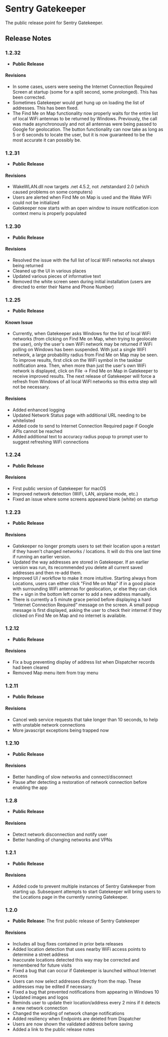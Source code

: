 # Sentry Gatekeeper
The public release point for Sentry Gatekeeper.

## Release Notes

### 1.2.32
- **Public Release**

#### Revisions
- In some cases, users were seeing the Internet Connection Required Screen at startup (some for a split second, some prolonged).  This has been corrected.
- Sometimes Gatekeeper would get hung up on loading the list of addresses.  This has been fixed.
- The Find Me on Map functionality now properly waits for the entire list of local WiFi antennas to be returned by Windows.  Previously, the call was made asynchronously and not all antennas were being passed to Google for geolocation.  The button functionality can now take as long as 5 or 6 seconds to locate the user, but it is now guaranteed to be the most accurate it can possibly be.

### 1.2.31
- **Public Release**

#### Revisions
- WakeWLAN.dll now targets .net 4.5.2, not .netstandard 2.0 (which caused problems on some computers)
- Users are alerted when Find Me on Map is used and the Wake WiFi could not be initialized
- Gatekeeper now starts with an open window to insure notification icon context menu is properly populated

### 1.2.30
- **Public Release**

#### Revisions

- Resolved the issue with the full list of local WiFi networks not always being returned
- Cleaned up the UI in various places
- Updated various pieces of informative text
- Removed the white screen seen during initial installation (users are directed to enter their Name and Phone Number)

### 1.2.25
- **Public Release**

#### Known Issue

- Currently, when Gatekeeper asks Windows for the list of local WiFi networks (from clicking on Find Me on Map, when trying to geolocate the user), only the user's own WiFi network may be returned if WiFi polling on Windows has been suspended. With just a single WiFI network, a large probability radius from Find Me on Map may be seen.  To improve results, first click on the WiFi symbol in the taskbar notification area.  Then, when more than just the user's own WiFi network is displayed, click on File -> Find Me on Map in Gatekeeper to receive improved results.  The next release of Gatekeeper will force a refresh from Windows of all local WiFI networks so this extra step will not be necessary.

#### Revisions

- Added enhanced logging
- Updated Network Status page with additional URL needing to be whitelisted
- Added code to send to Internet Connection Required page if Google APIs cannot be reached
- Added additional text to accuracy radius popup to prompt user to suggest refreshing WiFi connections

### 1.2.24
- **Public Release**

#### Revisions

- First public version of Gatekeeper for macOS
- Improved network detection (WiFi, LAN, airplane mode, etc.)
- Fixed an issue where some screens appeared blank (white) on startup

### 1.2.23
- **Public Release**

#### Revisions

- Gatekeeper no longer prompts users to set their location upon a restart if they haven't changed networks / locations.  It will do this one last time if running an earlier version.
- Updated the way addresses are stored in Gatekeeper.  If an earlier version was run, its recommended you delete all current saved addresses and then re-add them.
- Improved UI / workflow to make it more intuitive.  Starting always from Locations, users can either click "Find Me on Map" if in a good place with surrounding WiFi antennas for geolocation, or else they can click the + sign in the bottom left corner to add a new address manually.
- There is currently a 5 minute grace period before displaying a hard “Internet Connection Required” message on the screen.  A small popup message is first displayed, asking the user to check their internet if they clicked on Find Me on Map and no internet is available.

### 1.2.12
- **Public Release**

#### Revisions
- Fix a bug preventing display of address list when Dispatcher records had been cleared
- Removed Map menu item from tray menu


### 1.2.11
- **Public Release**

#### Revisions
- Cancel web service requests that take longer than 10 seconds, to help with unstable network connections
- More javascript exceptions being trapped now


### 1.2.10
- **Public Release**

#### Revisions
- Better handling of slow networks and connect/disconnect
- Pause after detecting a restoration of network connection before enabling the app


### 1.2.8
- **Public Release**

#### Revisions
- Detect network disconnection and notify user
- Better handling of changing networks and VPNs


### 1.2.1
- **Public Release**

#### Revisions
- Added code to prevent multiple instances of Sentry Gatekeeper from starting up.  Subsequent attempts to start Gatekeeper will bring users to the Locations page in the currently running Gatekeeper.


### 1.2.0
- **Public Release**: The first public release of Sentry Gatekeeper

#### Revisions
- Includes all bug fixes contained in prior beta releases
- Added location detection that uses nearby WiFi access points to determine a street address
- Inaccurate locations detected this way may be corrected and remembered for future visits
- Fixed a bug that can occur if Gatekeeper is launched without Internet access
- Users can now select addresses directly from the map. These addresses may be edited if necessary.
- Fixed a bug that prevented notifications from appearing in Windows 10
- Updated images and logos
- Reminds user to update their location/address every 2 mins if it detects a new network connection
- Changed the wording of network change notifications
- Added resiliency when Endpoints are deleted from Dispatcher
- Users are now shown the validated address before saving
- Added a link to the public release notes
